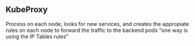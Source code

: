 ## KubeProxy
Process on each node, looks for new services, and creates the appropiate rules on each node to forward the traffic to the backend pods "one way is using the IP Tables rules"